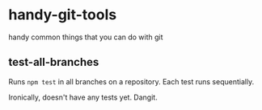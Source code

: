 # handy-git-tools
handy common things that you can do with git

## test-all-branches

Runs `npm test` in all branches on a repository. Each test runs sequentially.

Ironically, doesn't have any tests yet. Dangit.
